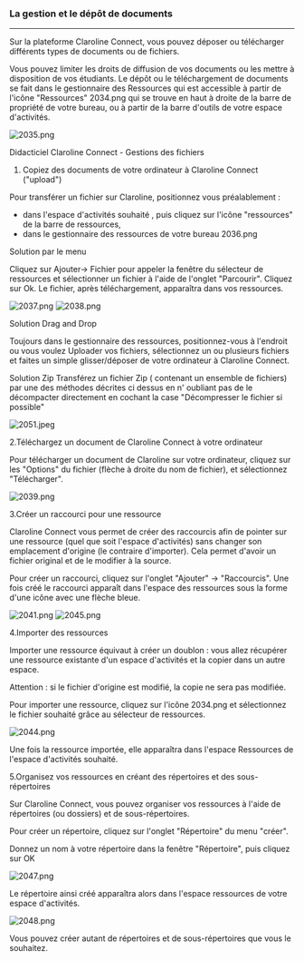 ### La gestion et le dépôt de documents



---

Sur la plateforme Claroline Connect, vous pouvez déposer ou télécharger différents types de documents ou de fichiers.

Vous pouvez limiter les droits de diffusion de vos documents ou les mettre à disposition de vos étudiants.
Le dépôt ou le téléchargement de documents se fait dans le gestionnaire des Ressources qui est accessible à partir de l'icône "Ressources" 2034.png qui se trouve en haut à droite de la barre de propriété de votre bureau, ou à partir de la barre d'outils de votre espace d'activités.

![2035.png](http://www.claroline.net/uploads/custom/images/2035.png)

Didacticiel Claroline Connect - Gestions des fichiers

1. Copiez des documents de votre ordinateur à Claroline Connect ("upload")

Pour transférer un fichier sur Claroline, positionnez vous préalablement :
- dans l'espace d'activités souhaité , puis cliquez sur l'icône "ressources" de la barre de ressources,
- dans le gestionnaire des ressources de votre bureau
2036.png 		

Solution par le menu

Cliquez sur Ajouter-> Fichier pour appeler la fenêtre du sélecteur de ressources et sélectionner un fichier à l'aide de l'onglet "Parcourir". Cliquez sur Ok. Le fichier, après téléchargement, apparaîtra dans vos ressources.

![2037.png](http://www.claroline.net/uploads/custom/images/2037.png) ![2038.png](http://www.claroline.net/uploads/custom/images/2038.png)

Solution Drag and Drop

Toujours dans le gestionnaire des ressources, positionnez-vous à l'endroit ou vous voulez Uploader vos fichiers, sélectionnez un ou plusieurs fichiers et faites un simple glisser/déposer de votre ordinateur à Claroline Connect.

Solution Zip
Transférez un fichier Zip ( contenant un ensemble de fichiers) par une des méthodes décrites ci dessus en n' oubliant pas de le décompacter directement en cochant la case "Décompresser le fichier si possible"

![2051.jpeg](http://www.claroline.net/uploads/custom/images/2051.jpeg)

2.Téléchargez un document de Claroline Connect à votre ordinateur

Pour télécharger un document de Claroline sur votre ordinateur, cliquez sur les "Options" du fichier (flèche à droite du nom de fichier), et sélectionnez "Télécharger".

![2039.png](http://www.claroline.net/uploads/custom/images/2039.png)

3.Créer un raccourci pour une ressource

Claroline Connect vous permet de créer des raccourcis afin de pointer sur une ressource (quel que soit l'espace d'activités) sans changer son emplacement d'origine (le contraire d'importer). Cela permet d'avoir un fichier original et de le modifier à la source.

Pour créer un raccourci, cliquez sur l'onglet "Ajouter" -> "Raccourcis". Une fois créé le raccourci apparaît dans l'espace des ressources sous la forme d'une icône avec une flèche bleue.

![2041.png](http://www.claroline.net/uploads/custom/images/2041.png) ![2045.png](http://www.claroline.net/uploads/custom/images/2045.png)

4.Importer des ressources

Importer une ressource équivaut à créer un doublon : vous allez récupérer une ressource existante d'un espace d'activités et la copier dans un autre espace.

Attention : si le fichier d'origine est modifié, la copie ne sera pas modifiée.

Pour importer une ressource, cliquez sur l'icône 2034.png et sélectionnez le fichier souhaité grâce au sélecteur de ressources.

![2044.png](http://www.claroline.net/uploads/custom/images/2044.png)

Une fois la ressource importée, elle apparaîtra dans l'espace Ressources de l'espace d'activités souhaité.

5.Organisez vos ressources en créant des répertoires et des sous-répertoires

Sur Claroline Connect, vous pouvez organiser vos ressources à l'aide de répertoires (ou dossiers) et de sous-répertoires.

Pour créer un répertoire, cliquez sur l'onglet "Répertoire" du menu "créer".
		

Donnez un nom à votre répertoire dans la fenêtre "Répertoire", puis cliquez sur OK

![2047.png](http://www.claroline.net/uploads/custom/images/2047.png)

Le répertoire ainsi créé apparaîtra alors dans l'espace ressources de votre espace d'activités.

![2048.png](http://www.claroline.net/uploads/custom/images/2048.png)

Vous pouvez créer autant de répertoires et de sous-répertoires que vous le souhaitez.
